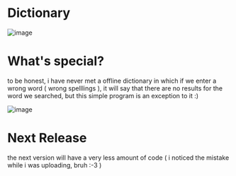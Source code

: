 # Dictionary

![image](https://user-images.githubusercontent.com/36286877/121853563-b253ba80-cd0e-11eb-9f66-dea8194cda1a.png)

# What's special?
to be honest, i have never met a offline dictionary in which if we enter a wrong word ( wrong spelllings ), it will say that there are no results for the word we searched, but this simple program is an exception to it :)

![image](https://user-images.githubusercontent.com/36286877/121853644-c8fa1180-cd0e-11eb-8b58-88b1423f0d81.png)

# Next Release
the next version will have a very less amount of code ( i noticed the mistake while i was uploading, bruh :-3 )

